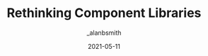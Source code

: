 ---
author: _alanbsmith
date: 2021-05-11
permalink: false
tags:
  - components
target_url: https://alanbsmith.medium.com/rethinking-component-libraries-1573d5cf98eb
title: Rethinking Component Libraries
---